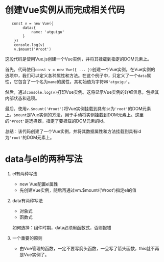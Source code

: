 # 创建Vue实例从而完成相关代码

```vue
   const v = new Vue({
        data:{
            name: 'atguigu'
        }
    })
    console.log(v)
    v.$mount('#root')
```



这段代码是使用Vue.js创建一个Vue实例，并将其挂载到指定的DOM元素上。

首先，代码使用`const v = new Vue({ ... })`创建一个Vue实例。在Vue实例的选项中，我们可以定义各种属性和方法。在这个例子中，只定义了一个`data`属性，它包含了一个名为`name`的属性，其初始值为字符串`'atguigu'`。

然后，通过`console.log(v)`打印Vue实例。这将显示Vue实例的详细信息，包括其内部状态和选项。

最后，使用`v.$mount('#root')`将Vue实例挂载到具有`id`为`'root'`的DOM元素上。`$mount`是Vue实例的方法，用于手动将实例挂载到DOM元素上。这里的`'#root'`是选择器，指定了要挂载的DOM元素的id。

总结：该代码创建了一个Vue实例，并将其数据属性和方法挂载到具有id为`'root'`的DOM元素上。

# data与el的两种写法

1. el有两种写法
   - new Vue配置el属性
   - 先创建Vue实例，随后再通过vm.$mount/('#root')指定el的值
   
2. data有两种写法
   - 对象式
   - 函数式
   
   如何选择：组件时期，data必须用函数式，否则报错
   
3. 一个重要的原则

   - 由Vue管理的函数，一定不要写箭头函数，一旦写了箭头函数，this就不再是Vue实例了。


